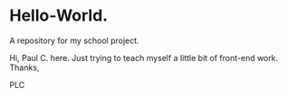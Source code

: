 # Hello-World.
A repository for my school project.

Hi, Paul C. here. Just trying to teach myself a little bit of front-end work. Thanks,


PLC
